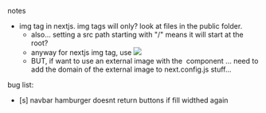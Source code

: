 notes

- img tag in nextjs. img tags will only? look at files in the public folder.
  - also... setting a src path starting with "/" means it will start at the root?
  - anyway for nextjs img tag, use <img src="/imageFileName.jpg"/>
  - BUT, if want to use an external image with the <Image/> component ... need to add the domain of the external image to next.config.js stuff...

bug list:

- [s] navbar hamburger doesnt return buttons if fill widthed again
